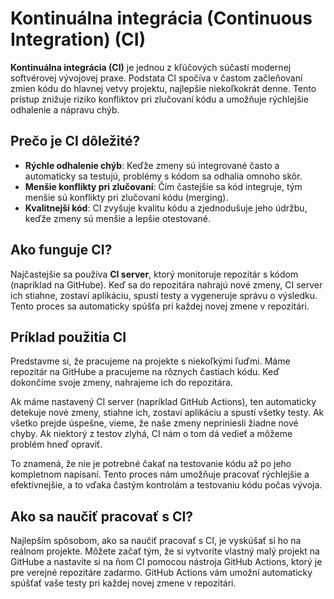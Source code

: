 # Kontinuálna integrácia (Continuous Integration) (CI)

**Kontinuálna integrácia (CI)** je jednou z kľúčových súčastí modernej softvérovej vývojovej praxe. Podstata CI spočíva v častom začleňovaní zmien kódu do hlavnej vetvy projektu, najlepšie niekoľkokrát denne. Tento prístup znižuje riziko konfliktov pri zlučovaní kódu a umožňuje rýchlejšie odhalenie a nápravu chýb.

## Prečo je CI dôležité?

- **Rýchle odhalenie chýb**: Keďže zmeny sú integrované často a automaticky sa testujú, problémy s kódom sa odhalia omnoho skôr.
- **Menšie konflikty pri zlučovaní**: Čím častejšie sa kód integruje, tým menšie sú konflikty pri zlučovaní kódu (merging).
- **Kvalitnejší kód**: CI zvyšuje kvalitu kódu a zjednodušuje jeho údržbu, keďže zmeny sú menšie a lepšie otestované.

## Ako funguje CI?

Najčastejšie sa používa **CI server**, ktorý monitoruje repozitár s kódom (napríklad na GitHube). Keď sa do repozitára nahrajú nové zmeny, CI server ich stiahne, zostaví aplikáciu, spustí testy a vygeneruje správu o výsledku. Tento proces sa automaticky spúšťa pri každej novej zmene v repozitári.

## Príklad použitia CI

Predstavme si, že pracujeme na projekte s niekoľkými ľuďmi. Máme repozitár na GitHube a pracujeme na rôznych častiach kódu. Keď dokončíme svoje zmeny, nahrajeme ich do repozitára.

Ak máme nastavený CI server (napríklad GitHub Actions), ten automaticky detekuje nové zmeny, stiahne ich, zostaví aplikáciu a spustí všetky testy. Ak všetko prejde úspešne, vieme, že naše zmeny nepriniesli žiadne nové chyby. Ak niektorý z testov zlyhá, CI nám o tom dá vedieť a môžeme problém hneď opraviť.

To znamená, že nie je potrebné čakať na testovanie kódu až po jeho kompletnom napísaní. Tento proces nám umožňuje pracovať rýchlejšie a efektívnejšie, a to vďaka častým kontrolám a testovaniu kódu počas vývoja.

## Ako sa naučiť pracovať s CI?

Najlepším spôsobom, ako sa naučiť pracovať s CI, je vyskúšať si ho na reálnom projekte. Môžete začať tým, že si vytvoríte vlastný malý projekt na GitHube a nastavíte si na ňom CI pomocou nástroja GitHub Actions, ktorý je pre verejné repozitáre zadarmo. GitHub Actions vám umožní automaticky spúšťať vaše testy pri každej novej zmene v repozitári.
